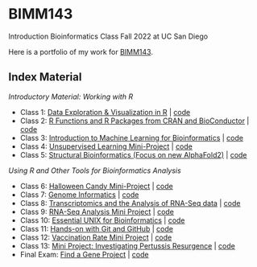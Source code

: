 # BIMM143
Introduction Bioinformatics Class Fall 2022 at UC San Diego

Here is a portfolio of my work for [BIMM143](https://bioboot.github.io/bimm143_F22/).

## Index Material
*Introductory Material: Working with R*
- Class 1: [Data Exploration & Visualization in R]() | [code]()
- Class 2: [R Functions and R Packages from CRAN and BioConductor]() | [code]()
- Class 3: [Introduction to Machine Learning for Bioinformatics]() | [code]()
- Class 4: [Unsupervised Learning Mini-Project]() | [code]()
- Class 5: [Structural Bioinformatics (Focus on new AlphaFold2)]() | [code]()

*Using R and Other Tools for Bioinformatics Analysis*
- Class 6: [Halloween Candy Mini-Project](https://github.com/g1cole/bimm143/blob/main/class10/class10Project.md) | [code](https://github.com/g1cole/bimm143/blob/main/class10/class10Project.qmd)
- Class 7: [Genome Informatics](https://github.com/g1cole/bimm143/blob/main/class11/class11R.md) | [code](https://github.com/g1cole/bimm143/blob/main/class11/class11R.qmd)
- Class 8: [Transcriptomics and the Analysis of RNA-Seq data]() | [code]()
- Class 9: [RNA-Seq Analysis Mini Project]() | [code]()
- Class 10: [Essential UNIX for Bioinformatics]() | [code]()
- Class 11: [Hands-on with Git and GitHub]() | [code]()
- Class 12: [Vaccination Rate Mini Project]() | [code]()
- Class 13: [Mini Project: Investigating Pertussis Resurgence]() | [code]()
- Final Exam: [Find a Gene Project]() | [code]()

